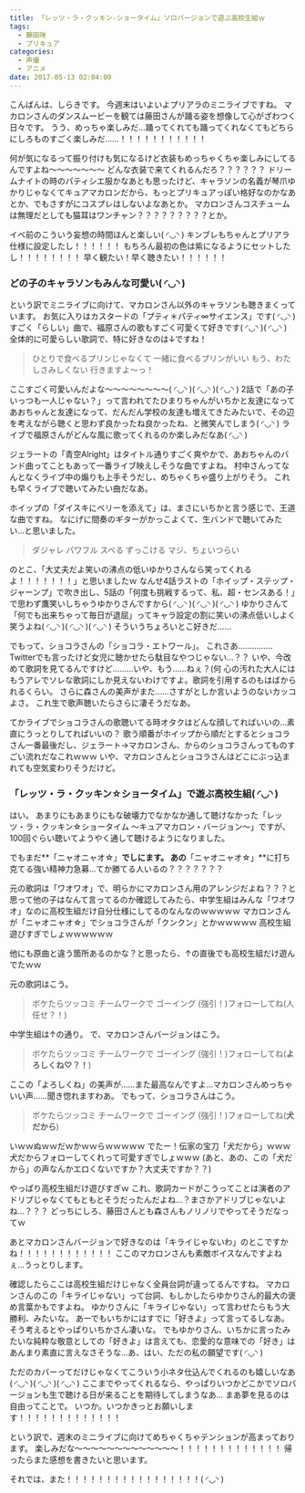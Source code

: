 ```yaml
---
title: 「レッツ・ラ・クッキン☆ショータイム」ソロバージョンで遊ぶ高校生組ｗ
tags:
  - 藤田咲
  - プリキュア
categories:
  - 声優
  - アニメ
date: 2017-05-13 02:04:09
---
```


こんばんは、しらきです。
今週末はいよいよプリアラのミニライブですね。
マカロンさんのダンスムービーを観ては藤田さんが踊る姿を想像して心がざわつく日々です。
うう、めっちゃ楽しみだ…踊ってくれても踊ってくれなくてもどちらにしろものすごく楽しみだ……！！！！！！！！！！！
<!-- more -->
何が気になるって振り付けも気になるけど衣装もめっちゃくちゃ楽しみにしてるんですよね～～～～～～～
どんな衣装で来てくれるんだろ？？？？？？
ドリームナイトの時のパティシエ服かなあとも思ったけど、キャラソンの名義が琴爪ゆかりじゃなくてキュアマカロンだから、もっとプリキュアっぽい格好なのかなあとか、でもさすがにコスプレはしないよなあとか。
マカロンさんコスチュームは無理だとしても猫耳はワンチャン？？？？？？？？？とか。

イベ前のこういう妄想の時間ほんと楽しい( ◜◡◝ )
キンブレもちゃんとプリアラ仕様に設定したし！！！！！！
もちろん最初の色は紫になるようにセットしたし！！！！！！！！
早く観たい！早く聴きたい！！！！！！

### どの子のキャラソンもみんな可愛い( ◜◡◝ )

という訳でミニライブに向けて、マカロンさん以外のキャラソンも聴きまくっています。
お気に入りはカスタードの「プティ＊パティ∞サイエンス」です( ◜◡◝ )
すごく「らしい」曲で、福原さんの歌もすごく可愛くて好きです( ◜◡◝ )( ◜◡◝ )
全体的に可愛らしい歌詞で、特に好きなのは↓ですね！

> ひとりで食べるプリンじゃなくて
> 一緒に食べるプリンがいい
> もう、わたしさみしくない
> 行きますよ～っ！

ここすごく可愛いんだよな～～～～～～～～( ◜◡◝ )( ◜◡◝ )( ◜◡◝ )
2話で「あの子いっつも一人じゃない？」って言われてたひまりちゃんがいちかと友達になってあおちゃんと友達になって、だんだん学校の友達も増えてきたみたいで、その辺を考えながら聴くと思わず良かったね良かったね、と微笑んでしまう( ◜◡◝ )
ライブで福原さんがどんな風に歌ってくれるのか楽しみだなあ( ◜◡◝ )

ジェラートの「青空Alright」はタイトル通りすごく爽やかで、あおちゃんのバンド曲ってこともあって一番ライブ映えしそうな曲ですよね。
村中さんってなんとなくライブ中の煽りも上手そうだし、めちゃくちゃ盛り上がりそう。
これも早くライブで聴いてみたい曲だなあ。

ホイップの「ダイスキにベリーを添えて」は、まさにいちかと言う感じで、王道な曲ですね。
なにげに間奏のギターがかっこよくて、生バンドで聴いてみたい…と思いました。

> ダジャレ パワフル スベる ずっこける
> マジ、ちょいつらい

のとこ、「大丈夫だよ笑いの沸点の低いゆかりさんなら笑ってくれるよ！！！！！！！」と思いましたｗ
なんせ4話ラストの「ホイップ・ステップ・ジャーンプ」で吹き出し、5話の「何度も挑戦するって、私、超・センスある！」で思わず鷹笑いしちゃうゆかりさんですから( ◜◡◝ )( ◜◡◝ )( ◜◡◝ )
ゆかりさんて「何でも出来ちゃって毎日が退屈」ってキャラ設定の割に笑いの沸点低いしよく笑うよね( ◜◡◝ )( ◜◡◝ )( ◜◡◝ )
そういうちょろいとこ好きだ……

でもって、ショコラさんの「ショコラ・エトワール」。
これさあ……………Twitterでも言ったけど女児に聴かせたら駄目なやつじゃない…？？
いや、今改めて歌詞を見てるんですけど………いや、もう……ねぇ？(何
心の汚れた大人にはもうアレでソレな歌詞にしか見えないわけですよ。歌詞を引用するのもはばかられるくらい。
さらに森さんの美声がまた……さすがとしか言いようのないカッコよさ。
これ生で歌声聴いたらさらに凄そうだなあ。

てかライブでショコラさんの歌聴いてる時オタクはどんな顔してればいいの…素直にうっとりしてればいいの？
歌う順番がホイップから順だとするとショコラさん一番最後だし、ジェラート→マカロンさん、からのショコラさんってものすごい流れだなこれｗｗｗ
いや、マカロンさんとショコラさんはどこにぶっ込まれても空気変わりそうだけど。

### 「レッツ・ラ・クッキン☆ショータイム」で遊ぶ高校生組( ◜◡◝ )

はい。
あまりにもあまりにもな破壊力でなかなか通して聴けなかった「レッツ・ラ・クッキン☆ショータイム ～キュアマカロン・バージョン～」ですが、100回ぐらい聴いてようやく通して聴けるようになりました。

でもまだ**「ニャオニャオ☆」**でしにます。
あの**「ニャオニャオ☆」**に打ち克てる強い精神力急募…てか勝てる人いるの？？？？？？？

元の歌詞は「ワオワオ」で、明らかにマカロンさん用のアレンジだよね？？？と思って他の子はなんて言ってるのか確認してみたら、中学生組はみんな「ワオワオ」なのに高校生組だけ自分仕様にしてるのなんなのｗｗｗｗｗ
マカロンさんが「ニャオニャオ☆」でショコラさんが「クンクン」とかｗｗｗｗｗ
高校生組遊びすぎでしょｗｗｗｗｗｗ

他にも原曲と違う箇所あるのかな？と思ったら、↑の直後でも高校生組だけ遊んでたｗｗ

元の歌詞はこう。

> ボケたらツッコミ チームワークで ゴーイング
> (強引！)フォローしてね(人任せ？！)

中学生組は↑の通り。
で、マカロンさんバージョンはこう。

> ボケたらツッコミ チームワークで ゴーイング
> (強引！)フォローしてね(**よろしくね♡？！**)

ここの「よろしくね」の美声が……また最高なんですよ…マカロンさんめっちゃいい声……聞き惚れますわあ。
でもって、ショコラさんはこう。

> ボケたらツッコミ チームワークで ゴーイング
> (強引！)フォローしてね(**犬だから**)

いｗｗぬｗｗだｗかｗｗらｗｗｗｗｗ
でたー！伝家の宝刀「犬だから」ｗｗｗ
犬だからフォローしてくれって可愛すぎでしょｗｗｗ
(あと、あの、この「犬だから」の声なんかエロくないですか？大丈夫ですか？？)

やっぱり高校生組だけ遊びすぎｗ
これ、歌詞カードがこうってことは演者のアドリブじゃなくてもともとそうだったんだよね…？まさかアドリブじゃないよね…？？？
どっちにしろ、藤田さんとも森さんもノリノリでやってそうだなってｗ

あとマカロンさんバージョンで好きなのは「キライじゃないわ」のとこですかね！！！！！！！！！！！！
ここのマカロンさんも素敵ボイスなんですよねぇ…うっとりします。

確認したらここは高校生組だけじゃなく全員台詞が違ってるんですね。
マカロンさんのこの「キライじゃない」って台詞、もしかしたらゆかりさん的最大の褒め言葉かもですよね。
ゆかりさんに「キライじゃない」って言わせたらもう大勝利、みたいな。
あーでもいちかにはすでに「好きよ」って言ってるしなあ。そう考えるとやっぱりいちかさん凄いな。
でもゆかりさん、いちかに言ったみたいな純粋な敬意としての「好きよ」は言えても、恋愛的な意味での「好き」はあんまり素直に言えなさそうな…あ、はい、ただの私の願望です( ◜◡◝ )

ただのカバーってだけじゃなくてこういう小ネタ仕込んでくれるのも嬉しいなあ( ◜◡◝ )( ◜◡◝ )( ◜◡◝ )
ここまでやってくれるなら、やっぱりいつかどこかでソロバージョンも生で聴ける日が来ることを期待してしまうなあ…
まあ夢を見るのは自由ってことで。
いつか。いつかきっとお願いします！！！！！！！！！！！！！

という訳で、週末のミニライブに向けてめちゃくちゃテンションが高まっております。
楽しみだな～～～～～～～～～～～～～！！！！！！！！！！！！！
帰ったらまた感想を書きたいと思います。

それでは、また！！！！！！！！！！！！！！！！！( ◜◡◝ )
